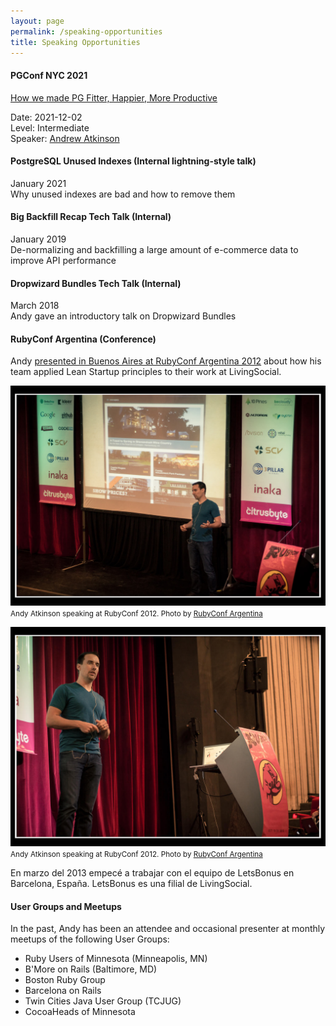 ```yaml
---
layout: page
permalink: /speaking-opportunities
title: Speaking Opportunities
---
```


#### PGConf NYC 2021

[How we made PG Fitter, Happier, More Productive](https://postgresql.us/events/pgconfnyc2021/sessions/session/916-how-we-made-pg-fitter-happier-more-productive/)

Date: 2021-12-02<br/>
Level: Intermediate<br/>
Speaker: [Andrew Atkinson](https://postgresql.us/events/pgconfnyc2021/sessions/speaker/310-andrew-atkinson/)

#### PostgreSQL Unused Indexes (Internal lightning-style talk)

January 2021<br/>
Why unused indexes are bad and how to remove them

<script async class="speakerdeck-embed" data-id="6644d7dd7380413ea19dce1955f41269" data-ratio="1.77777777777778" src="//speakerdeck.com/assets/embed.js"></script>

#### Big Backfill Recap Tech Talk (Internal)

January 2019<br/>
De-normalizing and backfilling a large amount of e-commerce data to improve API performance

<script async class="speakerdeck-embed" data-id="fff2cbdfc2c142f4b33c08609a385e0d" data-ratio="1.33333333333333" src="//speakerdeck.com/assets/embed.js"></script>

#### Dropwizard Bundles Tech Talk (Internal)

March 2018<br/>
Andy gave an introductory talk on Dropwizard Bundles

<script async class="speakerdeck-embed" data-id="a819f7ee3b2340498147b30119d0959a" data-ratio="1.33333333333333" src="//speakerdeck.com/assets/embed.js"></script>

#### RubyConf Argentina (Conference)

Andy [presented in Buenos Aires at RubyConf Argentina 2012](/blog/2013/11/27/rubyconf-argentina-2012/) about how his team applied Lean Startup principles to their work at LivingSocial.

![Andy Atkinson speaking at RubyConf Argentina 2012](/assets/images/pages/andy-rubyconf-argentina-2012-1.jpg)
<small>Andy Atkinson speaking at RubyConf 2012. Photo by [RubyConf Argentina](https://www.flickr.com/groups/rubyconfar2012/)</small>

![Andy Atkinson speaking at RubyConf Argentina 2012](/assets/images/pages/andy-rubyconf-argentina-2012-2.jpg)
<small>Andy Atkinson speaking at RubyConf 2012. Photo by [RubyConf Argentina](https://www.flickr.com/groups/rubyconfar2012/)</small>

En marzo del 2013 empecé a trabajar con el equipo de LetsBonus en Barcelona, España. LetsBonus es una filial de LivingSocial.

<script async class="speakerdeck-embed" data-id="b951eb0086a70130f51612313d145db7" data-ratio="1.33333333333333" src="//speakerdeck.com/assets/embed.js"></script>

#### User Groups and Meetups

In the past, Andy has been an attendee and occasional presenter at monthly meetups of the following User Groups:

- Ruby Users of Minnesota (Minneapolis, MN)
- B'More on Rails (Baltimore, MD)
- Boston Ruby Group
- Barcelona on Rails
- Twin Cities Java User Group (TCJUG)
- CocoaHeads of Minnesota
